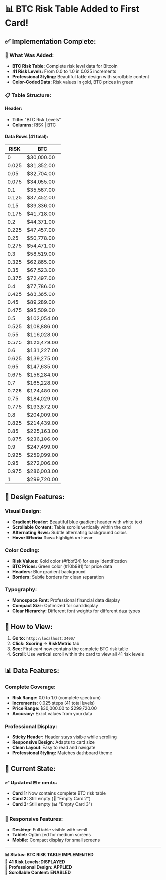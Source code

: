# 📊 **BTC Risk Table Added to First Card!**

## ✅ **Implementation Complete:**

### **🎯 What Was Added:**
- **BTC Risk Table:** Complete risk level data for Bitcoin
- **41 Risk Levels:** From 0.0 to 1.0 in 0.025 increments
- **Professional Styling:** Beautiful table design with scrollable content
- **Color-Coded Data:** Risk values in gold, BTC prices in green

### **📋 Table Structure:**

#### **Header:**
- **Title:** "BTC Risk Levels"
- **Columns:** RISK | BTC

#### **Data Rows (41 total):**
| RISK | BTC |
|------|-----|
| 0 | $30,000.00 |
| 0.025 | $31,352.00 |
| 0.05 | $32,704.00 |
| 0.075 | $34,055.00 |
| 0.1 | $35,567.00 |
| 0.125 | $37,452.00 |
| 0.15 | $39,336.00 |
| 0.175 | $41,718.00 |
| 0.2 | $44,371.00 |
| 0.225 | $47,457.00 |
| 0.25 | $50,778.00 |
| 0.275 | $54,471.00 |
| 0.3 | $58,519.00 |
| 0.325 | $62,865.00 |
| 0.35 | $67,523.00 |
| 0.375 | $72,497.00 |
| 0.4 | $77,786.00 |
| 0.425 | $83,385.00 |
| 0.45 | $89,289.00 |
| 0.475 | $95,509.00 |
| 0.5 | $102,054.00 |
| 0.525 | $108,886.00 |
| 0.55 | $116,028.00 |
| 0.575 | $123,479.00 |
| 0.6 | $131,227.00 |
| 0.625 | $139,275.00 |
| 0.65 | $147,635.00 |
| 0.675 | $156,284.00 |
| 0.7 | $165,228.00 |
| 0.725 | $174,480.00 |
| 0.75 | $184,029.00 |
| 0.775 | $193,872.00 |
| 0.8 | $204,009.00 |
| 0.825 | $214,439.00 |
| 0.85 | $225,163.00 |
| 0.875 | $236,186.00 |
| 0.9 | $247,499.00 |
| 0.925 | $259,099.00 |
| 0.95 | $272,006.00 |
| 0.975 | $286,003.00 |
| 1 | $299,720.00 |

## 🎨 **Design Features:**

### **Visual Design:**
- **Gradient Header:** Beautiful blue gradient header with white text
- **Scrollable Content:** Table scrolls vertically within the card
- **Alternating Rows:** Subtle alternating background colors
- **Hover Effects:** Rows highlight on hover

### **Color Coding:**
- **Risk Values:** Gold color (#fbbf24) for easy identification
- **BTC Prices:** Green color (#10b981) for price data
- **Headers:** Blue gradient background
- **Borders:** Subtle borders for clean separation

### **Typography:**
- **Monospace Font:** Professional financial data display
- **Compact Size:** Optimized for card display
- **Clear Hierarchy:** Different font weights for different data types

## 🚀 **How to View:**

1. **Go to:** `http://localhost:3400/`
2. **Click:** **Scoring** → **RiskMetric** tab
3. **See:** First card now contains the complete BTC risk table
4. **Scroll:** Use vertical scroll within the card to view all 41 risk levels

## 📊 **Data Features:**

### **Complete Coverage:**
- **Risk Range:** 0.0 to 1.0 (complete spectrum)
- **Increments:** 0.025 steps (41 total levels)
- **Price Range:** $30,000.00 to $299,720.00
- **Accuracy:** Exact values from your data

### **Professional Display:**
- **Sticky Header:** Header stays visible while scrolling
- **Responsive Design:** Adapts to card size
- **Clean Layout:** Easy to read and navigate
- **Professional Styling:** Matches dashboard theme

## 🎯 **Current State:**

### **✅ Updated Elements:**
- **Card 1:** Now contains complete BTC risk table
- **Card 2:** Still empty (🎯 "Empty Card 2")
- **Card 3:** Still empty (📊 "Empty Card 3")

### **📱 Responsive Features:**
- **Desktop:** Full table visible with scroll
- **Tablet:** Optimized for medium screens
- **Mobile:** Compact display for small screens

---

**📊 Status: BTC RISK TABLE IMPLEMENTED**  
**🎯 41 Risk Levels: DISPLAYED**  
**🎨 Professional Design: APPLIED**  
**📱 Scrollable Content: ENABLED**

